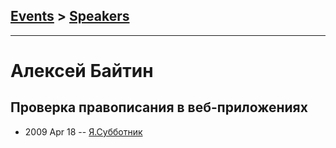 ## [Events](../README.md) > [Speakers](../speakers.md)
---

# Алексей Байтин

## Проверка правописания в веб-приложениях
- 2009 Apr 18 -- [Я.Субботник](https://events.yandex.ru/lib/talks/718/)    
